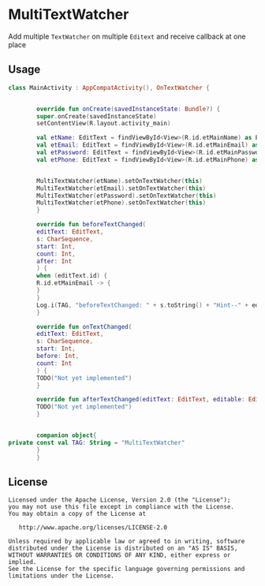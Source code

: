 # MultiTextWatcher
Add multiple `TextWatcher` on multiple `Editext` and receive callback at one place


Usage
--------
```kotlin
class MainActivity : AppCompatActivity(), OnTextWatcher {


        override fun onCreate(savedInstanceState: Bundle?) {
        super.onCreate(savedInstanceState)
        setContentView(R.layout.activity_main)

        val etName: EditText = findViewById<View>(R.id.etMainName) as EditText
        val etEmail: EditText = findViewById<View>(R.id.etMainEmail) as EditText
        val etPassword: EditText = findViewById<View>(R.id.etMainPassword) as EditText
        val etPhone: EditText = findViewById<View>(R.id.etMainPhone) as EditText


        MultiTextWatcher(etName).setOnTextWatcher(this)
        MultiTextWatcher(etEmail).setOnTextWatcher(this)
        MultiTextWatcher(etPassword).setOnTextWatcher(this)
        MultiTextWatcher(etPhone).setOnTextWatcher(this)
        }

        override fun beforeTextChanged(
        editText: EditText,
        s: CharSequence,
        start: Int,
        count: Int,
        after: Int
        ) {
        when (editText.id) {
        R.id.etMainEmail -> {
        }
        }
        Log.i(TAG, "beforeTextChanged: " + s.toString() + "Hint--" + editText.hint)
        }

        override fun onTextChanged(
        editText: EditText,
        s: CharSequence,
        start: Int,
        before: Int,
        count: Int
        ) {
        TODO("Not yet implemented")
        }

        override fun afterTextChanged(editText: EditText, editable: Editable) {
        TODO("Not yet implemented")
        }


        companion object{
private const val TAG: String = "MultiTextWatcher"
        }
        }
```
License
--------

    Licensed under the Apache License, Version 2.0 (the "License");
    you may not use this file except in compliance with the License.
    You may obtain a copy of the License at

       http://www.apache.org/licenses/LICENSE-2.0

    Unless required by applicable law or agreed to in writing, software
    distributed under the License is distributed on an "AS IS" BASIS,
    WITHOUT WARRANTIES OR CONDITIONS OF ANY KIND, either express or implied.
    See the License for the specific language governing permissions and
    limitations under the License.


